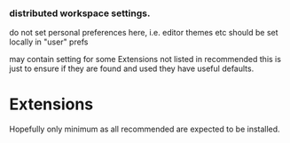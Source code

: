 ### distributed workspace settings.

do not set personal preferences here,
i.e. editor themes etc should be set locally in "user" prefs

may contain setting for some Extensions not listed in recommended
this is just to ensure if they are found and used they have useful defaults.

# Extensions

Hopefully only minimum as all recommended are expected to be installed.
